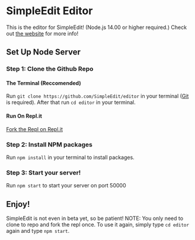 # SimpleEdit Editor
This is the editor for SimpleEdit! (Node.js 14.00 or higher required.)
Check out [the website](https://simpleedit.github.io "Visit the SimpleEdit website") for more info!
## Set Up Node Server
### Step 1: Clone the Github Repo
#### The Terminal (Reccomended)
Run `git clone https://github.com/SimpleEdit/editor` in your terminal ([Git](https://git-scm.com/downloads "Download Git") is required).
After that run `cd editor` in your terminal.
#### Run On Repl.it
[Fork the Repl on Repl.it](https://repl.it/@WilliamHorning/editor#README.md "Fork to run the editor on Repl.it")
### Step 2: Install NPM packages
Run `npm install` in your terminal to install packages.
### Step 3: Start your server!
Run `npm start` to start your server on port 50000

## Enjoy!
SimpleEdit is not even in beta yet, so be patient!
NOTE: You only need to clone to repo and fork the repl once. To use it again, simply type `cd editor` again and type `npm start`.
